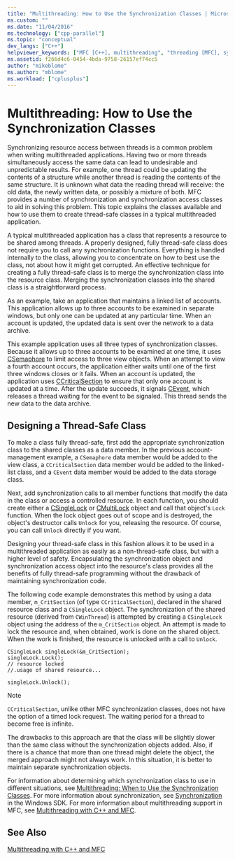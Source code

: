 ```yaml
---
title: "Multithreading: How to Use the Synchronization Classes | Microsoft Docs"
ms.custom: ""
ms.date: "11/04/2016"
ms.technology: ["cpp-parallel"]
ms.topic: "conceptual"
dev_langs: ["C++"]
helpviewer_keywords: ["MFC [C++], multithreading", "threading [MFC], synchronization classes", "resources [C++], multithreading", "thread-safe classes [C++]", "synchronization classes [C++]", "synchronization [C++], multithreading", "threading [MFC], thread-safe class design", "threading [C++], synchronization", "multithreading [C++], synchronization classes", "threading [C++], thread-safe class design"]
ms.assetid: f266d4c6-0454-4bda-9758-26157ef74cc5
author: "mikeblome"
ms.author: "mblome"
ms.workload: ["cplusplus"]
---
```

# Multithreading: How to Use the Synchronization Classes
Synchronizing resource access between threads is a common problem when writing multithreaded applications. Having two or more threads simultaneously access the same data can lead to undesirable and unpredictable results. For example, one thread could be updating the contents of a structure while another thread is reading the contents of the same structure. It is unknown what data the reading thread will receive: the old data, the newly written data, or possibly a mixture of both. MFC provides a number of synchronization and synchronization access classes to aid in solving this problem. This topic explains the classes available and how to use them to create thread-safe classes in a typical multithreaded application.  
  
A typical multithreaded application has a class that represents a resource to be shared among threads. A properly designed, fully thread-safe class does not require you to call any synchronization functions. Everything is handled internally to the class, allowing you to concentrate on how to best use the class, not about how it might get corrupted. An effective technique for creating a fully thread-safe class is to merge the synchronization class into the resource class. Merging the synchronization classes into the shared class is a straightforward process.  
  
As an example, take an application that maintains a linked list of accounts. This application allows up to three accounts to be examined in separate windows, but only one can be updated at any particular time. When an account is updated, the updated data is sent over the network to a data archive.  
  
This example application uses all three types of synchronization classes. Because it allows up to three accounts to be examined at one time, it uses [CSemaphore](../mfc/reference/csemaphore-class.md) to limit access to three view objects. When an attempt to view a fourth account occurs, the application either waits until one of the first three windows closes or it fails. When an account is updated, the application uses [CCriticalSection](../mfc/reference/ccriticalsection-class.md) to ensure that only one account is updated at a time. After the update succeeds, it signals [CEvent](../mfc/reference/cevent-class.md), which releases a thread waiting for the event to be signaled. This thread sends the new data to the data archive.  
  
##  <a name="_mfc_designing_a_thread.2d.safe_class"></a> Designing a Thread-Safe Class  
 
To make a class fully thread-safe, first add the appropriate synchronization class to the shared classes as a data member. In the previous account-management example, a `CSemaphore` data member would be added to the view class, a `CCriticalSection` data member would be added to the linked-list class, and a `CEvent` data member would be added to the data storage class.  
  
Next, add synchronization calls to all member functions that modify the data in the class or access a controlled resource. In each function, you should create either a [CSingleLock](../mfc/reference/csinglelock-class.md) or [CMultiLock](../mfc/reference/cmultilock-class.md) object and call that object's `Lock` function. When the lock object goes out of scope and is destroyed, the object's destructor calls `Unlock` for you, releasing the resource. Of course, you can call `Unlock` directly if you want.  
  
Designing your thread-safe class in this fashion allows it to be used in a multithreaded application as easily as a non-thread-safe class, but with a higher level of safety. Encapsulating the synchronization object and synchronization access object into the resource's class provides all the benefits of fully thread-safe programming without the drawback of maintaining synchronization code.  
  
The following code example demonstrates this method by using a data member, `m_CritSection` (of type `CCriticalSection`), declared in the shared resource class and a `CSingleLock` object. The synchronization of the shared resource (derived from `CWinThread`) is attempted by creating a `CSingleLock` object using the address of the `m_CritSection` object. An attempt is made to lock the resource and, when obtained, work is done on the shared object. When the work is finished, the resource is unlocked with a call to `Unlock`.  
  
```  
CSingleLock singleLock(&m_CritSection);  
singleLock.Lock();  
// resource locked  
//.usage of shared resource...  
  
singleLock.Unlock();  
```  
  
> [!NOTE]
> `CCriticalSection`, unlike other MFC synchronization classes, does not have the option of a timed lock request. The waiting period for a thread to become free is infinite.  
  
The drawbacks to this approach are that the class will be slightly slower than the same class without the synchronization objects added. Also, if there is a chance that more than one thread might delete the object, the merged approach might not always work. In this situation, it is better to maintain separate synchronization objects.  
  
For information about determining which synchronization class to use in different situations, see [Multithreading: When to Use the Synchronization Classes](../parallel/multithreading-when-to-use-the-synchronization-classes.md). For more information about synchronization, see [Synchronization](http://msdn.microsoft.com/library/windows/desktop/ms686353) in the Windows SDK. For more information about multithreading support in MFC, see [Multithreading with C++ and MFC](../parallel/multithreading-with-cpp-and-mfc.md).  
  
## See Also  
 
[Multithreading with C++ and MFC](../parallel/multithreading-with-cpp-and-mfc.md)